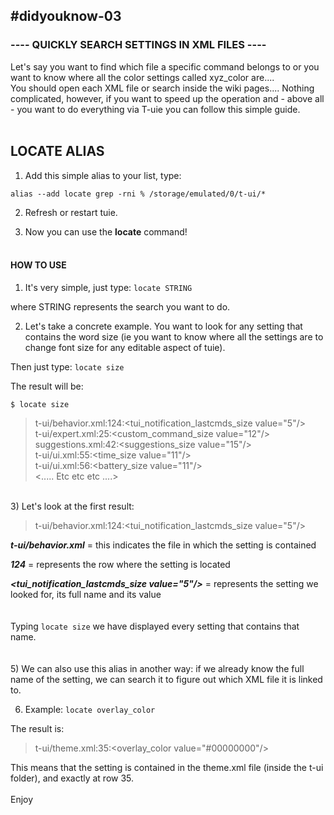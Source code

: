 ## #didyouknow-03


### ---- QUICKLY SEARCH SETTINGS IN XML FILES ----

Let's say you want to find which file a specific command belongs to or you want to know where all the color settings called xyz_color are.... <br>
You should open each XML file or search inside the wiki pages.... Nothing complicated, however, if you want to speed up the operation and - above all - you want to do everything via T-uie you can follow this simple guide.
<br><br>
## LOCATE ALIAS 

1) Add this simple alias to your list, type:

`alias --add locate grep -rni % /storage/emulated/0/t-ui/*`

2) Refresh or restart tuie.  

3) Now you can use the <b>locate</b> command!
<br><br>
#### HOW TO USE

1) It's very simple, just type: 
`locate STRING`

where STRING represents the search you want to do.

2) Let's take a concrete example.  You want to look for any setting that contains the word size (ie you want to know where all the settings are to change font size for any editable aspect of tuie).  

Then just type:
`locate size`

The result will be:

`$ locate size`
>t-ui/behavior.xml:124:<tui_notification_lastcmds_size value="5"/><br>
>t-ui/expert.xml:25:<custom_command_size value="12"/><br>
>suggestions.xml:42:<suggestions_size value="15"/><br>
>t-ui/ui.xml:55:<time_size value="11"/><br>
>t-ui/ui.xml:56:<battery_size value="11"/><br>
><..... Etc etc etc ....><br>
<br>
3) Let's look at the first result:

>t-ui/behavior.xml:124:<tui_notification_lastcmds_size value="5"/>

**_t-ui/behavior.xml_** = this indicates the file in which the setting is contained

**_124_** = represents the row where the setting is located

**_<tui_notification_lastcmds_size value="5"/>_** = represents the setting we looked for, its full name and its value
<br>
<br>
<br>
Typing `locate size` we have displayed every setting that contains that name.  
<br>
<br>
5) We can also use this alias in another way: if we already know the full name of the setting, we can search it to figure out which XML file it is linked to.

6) Example:
`locate overlay_color`

The result is:<br>
>t-ui/theme.xml:35:<overlay_color value="#00000000"/>

This means that the setting is contained in the theme.xml file (inside the t-ui folder), and exactly at row 35.
<br>
<br>
Enjoy
